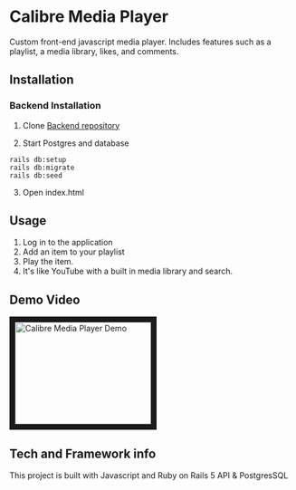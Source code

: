 # Calibre Media Player
Custom front-end javascript media player. Includes features such as a playlist, a media library, likes, and comments.

## Installation

### Backend Installation

1. Clone [Backend repository](https://github.com/eal6gf/calibre)

2. Start Postgres and database
 ``` 
 rails db:setup
 rails db:migrate
 rails db:seed
 ```
 3. Open index.html
 
 ## Usage
 1. Log in to the application
 2. Add an item to your playlist
 3. Play the item.
 4. It's like YouTube with a built in media library and search.

  ## Demo Video
 <a href="http://www.youtube.com/watch?feature=player_embedded&v=ebsAqmpIFE4
" target="_blank"><img src="http://img.youtube.com/vi/ebsAqmpIFE4/0.jpg" 
alt="Calibre Media Player Demo" width="240" height="180" border="10" /></a>
 
 
 ## Tech and Framework info
 This project is built with Javascript and Ruby on Rails 5 API & PostgresSQL
 
